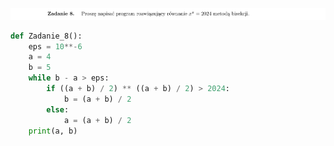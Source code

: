 ![Zadanie 08](../../srt/zbior_zadan/08.png)
```python
def Zadanie_8():
    eps = 10**-6
    a = 4
    b = 5
    while b - a > eps:
        if ((a + b) / 2) ** ((a + b) / 2) > 2024:
            b = (a + b) / 2
        else:
            a = (a + b) / 2
    print(a, b)



```